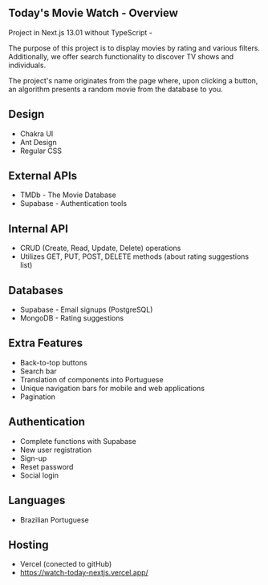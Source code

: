 ## Today's Movie Watch - Overview

Project in Next.js 13.01 without TypeScript -

The purpose of this project is to display movies by rating and various filters. Additionally, we offer search functionality to discover TV shows and individuals.

The project's name originates from the page where, upon clicking a button, an algorithm presents a random movie from the database to you.

## Design
- Chakra UI
- Ant Design
- Regular CSS

## External APIs
- TMDb - The Movie Database
- Supabase - Authentication tools

## Internal API
 - CRUD (Create, Read, Update, Delete) operations
 - Utilizes GET, PUT, POST, DELETE methods (about rating suggestions list)

## Databases
- Supabase - Email signups (PostgreSQL)
- MongoDB - Rating suggestions

## Extra Features
- Back-to-top buttons
- Search bar
- Translation of components into Portuguese
- Unique navigation bars for mobile and web applications
- Pagination

## Authentication
- Complete functions with Supabase
- New user registration
- Sign-up
- Reset password
- Social login

## Languages
- Brazilian Portuguese

## Hosting
- Vercel (conected to gitHub)
- https://watch-today-nextjs.vercel.app/
